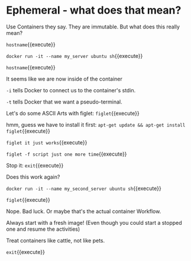 # Ephemeral - what does that mean?

Use Containers they say.
They are immutable. 
But what does this really mean?

`hostname`{{execute}}

`docker run -it --name my_server ubuntu sh`{{execute}}

`hostname`{{execute}}

It seems like we are now inside of the container

`-i` tells Docker to connect us to the container's stdin.

`-t` tells Docker that we want a pseudo-terminal.

Let's do some ASCII Arts with figlet:
`figlet`{{execute}}

hmm, guess we have to install it first:
`apt-get update && apt-get install figlet`{{execute}}

`figlet it just works`{{execute}}

`figlet -f script just one more time`{{execute}}

Stop it:
`exit`{{execute}}

Does this work again?

`docker run -it --name my_second_server ubuntu sh`{{execute}}

`figlet`{{execute}}

Nope. Bad luck.
Or maybe that's the actual container Workflow. 

Always start with a fresh image! 
(Even though you could start a stopped one and resume the activities)

Treat containers like cattle, not like pets.

`exit`{{execute}}

